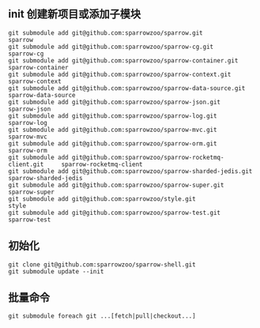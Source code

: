 init 创建新项目或添加子模块
---
	git submodule add git@github.com:sparrowzoo/sparrow.git                     sparrow
	git submodule add git@github.com:sparrowzoo/sparrow-cg.git                  sparrow-cg
	git submodule add git@github.com:sparrowzoo/sparrow-container.git           sparrow-container
	git submodule add git@github.com:sparrowzoo/sparrow-context.git             sparrow-context
	git submodule add git@github.com:sparrowzoo/sparrow-data-source.git         sparrow-data-source
	git submodule add git@github.com:sparrowzoo/sparrow-json.git                sparrow-json
	git submodule add git@github.com:sparrowzoo/sparrow-log.git                 sparrow-log
	git submodule add git@github.com:sparrowzoo/sparrow-mvc.git                 sparrow-mvc
	git submodule add git@github.com:sparrowzoo/sparrow-orm.git                 sparrow-orm
	git submodule add git@github.com:sparrowzoo/sparrow-rocketmq-client.git     sparrow-rocketmq-client
	git submodule add git@github.com:sparrowzoo/sparrow-sharded-jedis.git       sparrow-sharded-jedis
	git submodule add git@github.com:sparrowzoo/sparrow-super.git               sparrow-super
	git submodule add git@github.com:sparrowzoo/style.git                       style
	git submodule add git@github.com:sparrowzoo/sparrow-test.git                sparrow-test
    	
    	

初始化 
---
	git clone git@github.com:sparrowzoo/sparrow-shell.git
	git submodule update --init
	
批量命令
---
	git submodule foreach git ...[fetch|pull|checkout...]


